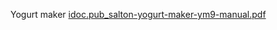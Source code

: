 Yogurt maker
[idoc.pub_salton-yogurt-maker-ym9-manual.pdf](idoc.pub_salton-yogurt-maker-ym9-manual.pdf)

